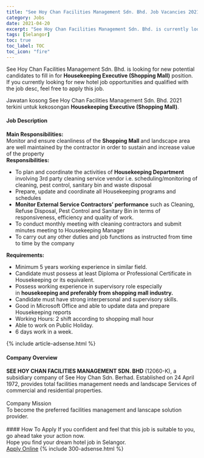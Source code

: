 ```yaml
---
title: "See Hoy Chan Facilities Management Sdn. Bhd. Job Vacancies 2021 - Housekeeping Executive (Shopping Mall)" 
category: Jobs 
date: 2021-04-20 
excerpt: "See Hoy Chan Facilities Management Sdn. Bhd. is currently looking for suitable person to fill in the Housekeeping Executive (Shopping Mall) which positioned at Selangor" 
tags: [Selangor] 
toc: true 
toc_label: TOC 
toc_icon: "fire" 
--- 
```


<p>See Hoy Chan Facilities Management Sdn. Bhd. is looking for new potential candidates to fill in for <b>Housekeeping Executive (Shopping Mall)</b> position. If you currently looking for new hotel job opportunities and qualified with the job desc, feel free to apply this job.
</p>Jawatan kosong See Hoy Chan Facilities Management Sdn. Bhd. 2021 terkini untuk kekosongan <b>Housekeeping Executive (Shopping Mall)</b>. 
<div><div><h4>Job Description</h4></div><div><div><span><div><div><strong>Main Responsibilities:</strong><div>Monitor and ensure cleanliness of the <strong>Shopping Mall </strong>and landscape area are well maintained by the contractor in order to sustain and increase value of the property</div><div><strong>Responsibilities:</strong></div><ul><li>To plan and coordinate the activities of <strong>Housekeeping Department</strong> involving 3rd party cleaning service vendor i.e. scheduling/monitoring of cleaning, pest control, sanitary bin and waste disposal</li><li>Prepare, update and coordinate all Housekeeping programs and schedules</li><li><strong>Monitor External Service Contractors&#8217; performance</strong> such as Cleaning, Refuse Disposal, Pest Control and Sanitary Bin in terms of responsiveness, efficiency and quality of work.</li><li>To conduct monthly meeting with cleaning contractors and submit minutes meeting to Housekeeping Manager</li><li>To carry out any other duties and job functions as instructed from time to time by the company</li></ul><div><strong>Requirements:</strong></div><ul><li>Minimum 5 years working experience in similar field.</li><li>Candidate must possess at least Diploma or Professional Certificate in Housekeeping or its equivalent.</li><li>Possess working experience in supervisory role especially in&#160;<strong>housekeeping and preferably from shopping mall industry.</strong></li><li>Candidate must have strong interpersonal and supervisory skills.</li><li>Good in Microsoft Office and able to update data and prepare Housekeeping reports</li><li>Working Hours: 2 shift according to shopping mall hour</li><li>Able to work on Public Holiday.&#160;</li><li>6 days work in a week.&#160;</li></ul></div></div></span></div></div></div> 
{% include article-adsense.html %} 
<div><div><h4>Company Overview</h4></div><div><div><span><div><div>
<strong>SEE HOY CHAN FACILITIES MANAGEMENT SDN. BHD</strong> (12060-K), a subsidiary company of See Hoy Chan Sdn. Berhad.&#160;Established on 24 April 1972, provides total facilities management needs and landscape Services of commercial and residential properties.<br>
	&#160;</div>
<div>
	Company Mission<br>
	To become the preferred facilities management and lanscape solution provider.<br>
	&#160;</div></div></span></div></div></div> 
#### How To Apply 
If you confident and feel that this job is suitable to you, go ahead take your action now. <br/> 
Hope you find your dream hotel job in Selangor. <br/> 
<a href="https://www.jobstreet.com.my/en/job/housekeeping-executive-shopping-mall-4541450?jobId=jobstreet-my-job-4541450" class="btn btn--info" target="_blank" rel="nofollow noopenner">Apply Online</a> 
{% include 300-adsense.html %} 